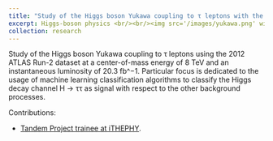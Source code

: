 ```yaml
---
title: "Study of the Higgs boson Yukawa coupling to τ leptons with the ATLAS detector"
excerpt: Higgs-boson physics <br/><br/><img src='/images/yukawa.png' width="600">
collection: research
---
```


Study of the Higgs boson Yukawa coupling to τ leptons using the 2012 ATLAS Run-2 dataset at a center-of-mass energy of 8 TeV and an instantaneous luminosity of 20.3 fb^−1. Particular focus is dedicated to the usage of machine learning classification algorithms to classify the Higgs decay channel H → ττ as signal with respect to the other background processes.

Contributions:

* [Tandem Project trainee at iTHEPHY](http://JustWhit3.github.io/files/tp.pdf).